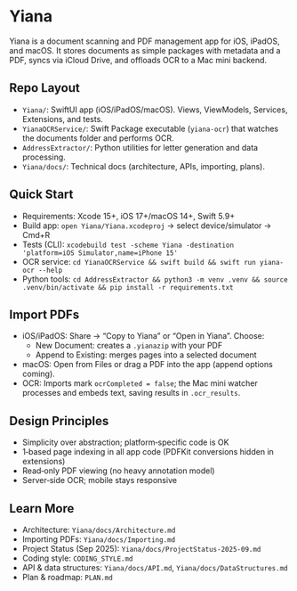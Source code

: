 # Yiana

Yiana is a document scanning and PDF management app for iOS, iPadOS, and macOS. It stores documents as simple packages with metadata and a PDF, syncs via iCloud Drive, and offloads OCR to a Mac mini backend.

## Repo Layout
- `Yiana/`: SwiftUI app (iOS/iPadOS/macOS). Views, ViewModels, Services, Extensions, and tests.
- `YianaOCRService/`: Swift Package executable (`yiana-ocr`) that watches the documents folder and performs OCR.
- `AddressExtractor/`: Python utilities for letter generation and data processing.
- `Yiana/docs/`: Technical docs (architecture, APIs, importing, plans).

## Quick Start
- Requirements: Xcode 15+, iOS 17+/macOS 14+, Swift 5.9+
- Build app: `open Yiana/Yiana.xcodeproj` → select device/simulator → Cmd+R
- Tests (CLI): `xcodebuild test -scheme Yiana -destination 'platform=iOS Simulator,name=iPhone 15'`
- OCR service: `cd YianaOCRService && swift build && swift run yiana-ocr --help`
- Python tools: `cd AddressExtractor && python3 -m venv .venv && source .venv/bin/activate && pip install -r requirements.txt`

## Import PDFs
- iOS/iPadOS: Share → “Copy to Yiana” or “Open in Yiana”. Choose:
  - New Document: creates a `.yianazip` with your PDF
  - Append to Existing: merges pages into a selected document
- macOS: Open from Files or drag a PDF into the app (append options coming).
- OCR: Imports mark `ocrCompleted = false`; the Mac mini watcher processes and embeds text, saving results in `.ocr_results`.

## Design Principles
- Simplicity over abstraction; platform‑specific code is OK
- 1‑based page indexing in all app code (PDFKit conversions hidden in extensions)
- Read‑only PDF viewing (no heavy annotation model)
- Server‑side OCR; mobile stays responsive

## Learn More
- Architecture: `Yiana/docs/Architecture.md`
- Importing PDFs: `Yiana/docs/Importing.md`
- Project Status (Sep 2025): `Yiana/docs/ProjectStatus-2025-09.md`
- Coding style: `CODING_STYLE.md`
- API & data structures: `Yiana/docs/API.md`, `Yiana/docs/DataStructures.md`
- Plan & roadmap: `PLAN.md`
